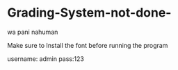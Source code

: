 # Grading-System-not-done-
wa pani nahuman

Make sure to Install the font before running the program

username: admin 
pass:123
